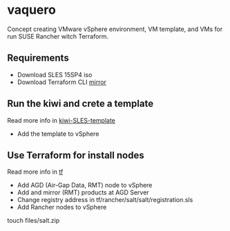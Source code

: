 # vaquero
Concept creating VMware vSphere environment, VM template, and VMs for run SUSE Rancher witch Terraform.

## Requirements
- Download SLES 15SP4 iso
- Download Terraform CLI [mirror](https://hashicorp-releases.yandexcloud.net/terraform/)

## Run the kiwi and crete a template
Read more info in [kiwi-SLES-template](https://github.com/ppzhukov/vaquero/tree/main/kiwi-SLES-template)
- Add the template to vSphere

## Use Terraform for install nodes
Read more info in [tf](https://github.com/ppzhukov/vaquero/tree/main/tf)
- Add AGD (Air-Gap Data, RMT) node to vSphere
- Add and mirror (RMT) products at AGD Server
- Change registry address in tf/rancher/salt/salt/registration.sls
- Add Rancher nodes to vSphere

touch files/salt.zip

